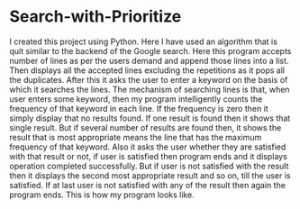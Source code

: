 # Search-with-Prioritize
I created this project using Python.
Here I have used an algorithm that is quit similar to the backend of the Google search.
Here this program accepts number of lines as per the users demand and append those lines into a list.
Then displays all the accepted lines excluding the repetitions as it pops all the duplicates.
After this it asks the user to enter a keyword on the basis of which it searches the lines.
The mechanism of searching lines is that, when user enters some keyword, then my program intelligently counts the frequency of that keyword in each line.
If the frequency is zero then it simply display that no results found.
If one result is found then it shows that single result.
But if several number of results are found then, it shows the result that is most appropriate means the line that has the maximum frequency of that keyword.
Also it asks the user whether they are satisfied with that result or not,
if user is satisfied then program ends and it displays operation completed successfully.
But if user is not satisfied with the result then it displays the second most appropriate result and so on, till the user is satisfied.
If at last user is not satisfied with any of the result then again the program ends.
This is how my program looks like.
